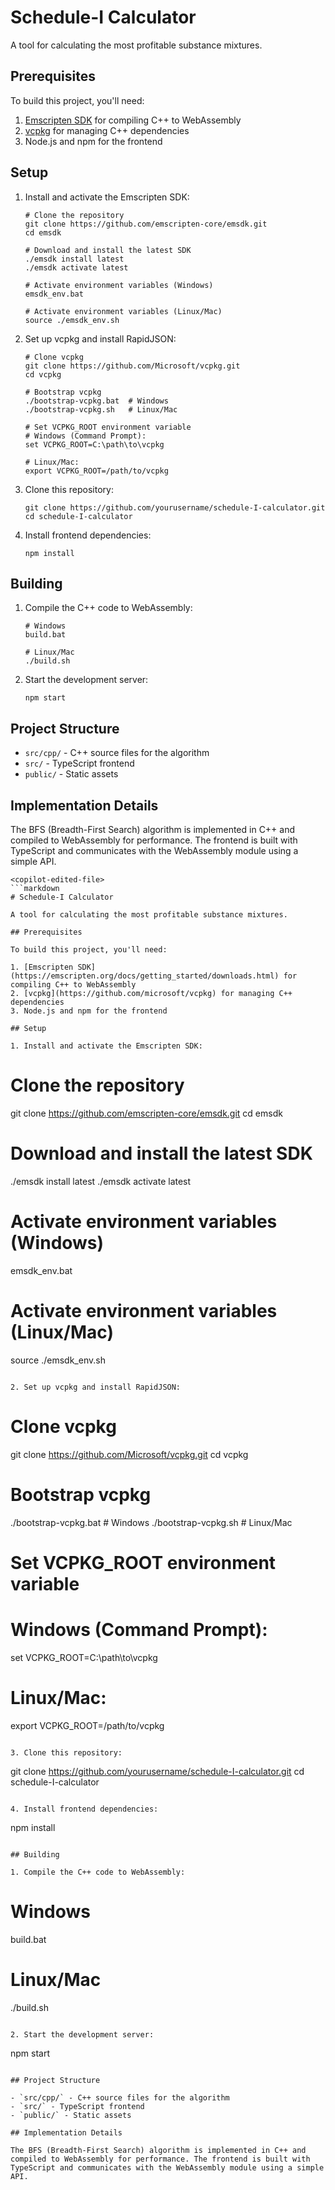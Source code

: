 # Schedule-I Calculator

A tool for calculating the most profitable substance mixtures.

## Prerequisites

To build this project, you'll need:

1. [Emscripten SDK](https://emscripten.org/docs/getting_started/downloads.html) for compiling C++ to WebAssembly
2. [vcpkg](https://github.com/microsoft/vcpkg) for managing C++ dependencies
3. Node.js and npm for the frontend

## Setup

1. Install and activate the Emscripten SDK:
   ```
   # Clone the repository
   git clone https://github.com/emscripten-core/emsdk.git
   cd emsdk
   
   # Download and install the latest SDK
   ./emsdk install latest
   ./emsdk activate latest
   
   # Activate environment variables (Windows)
   emsdk_env.bat
   
   # Activate environment variables (Linux/Mac)
   source ./emsdk_env.sh
   ```

2. Set up vcpkg and install RapidJSON:
   ```
   # Clone vcpkg
   git clone https://github.com/Microsoft/vcpkg.git
   cd vcpkg
   
   # Bootstrap vcpkg
   ./bootstrap-vcpkg.bat  # Windows
   ./bootstrap-vcpkg.sh   # Linux/Mac
   
   # Set VCPKG_ROOT environment variable
   # Windows (Command Prompt):
   set VCPKG_ROOT=C:\path\to\vcpkg
   
   # Linux/Mac:
   export VCPKG_ROOT=/path/to/vcpkg
   ```

3. Clone this repository:
   ```
   git clone https://github.com/yourusername/schedule-I-calculator.git
   cd schedule-I-calculator
   ```

4. Install frontend dependencies:
   ```
   npm install
   ```

## Building

1. Compile the C++ code to WebAssembly:
   ```
   # Windows
   build.bat
   
   # Linux/Mac
   ./build.sh
   ```

2. Start the development server:
   ```
   npm start
   ```

## Project Structure

- `src/cpp/` - C++ source files for the algorithm
- `src/` - TypeScript frontend
- `public/` - Static assets

## Implementation Details

The BFS (Breadth-First Search) algorithm is implemented in C++ and compiled to WebAssembly for performance. The frontend is built with TypeScript and communicates with the WebAssembly module using a simple API.
```
<copilot-edited-file>
```markdown
# Schedule-I Calculator

A tool for calculating the most profitable substance mixtures.

## Prerequisites

To build this project, you'll need:

1. [Emscripten SDK](https://emscripten.org/docs/getting_started/downloads.html) for compiling C++ to WebAssembly
2. [vcpkg](https://github.com/microsoft/vcpkg) for managing C++ dependencies
3. Node.js and npm for the frontend

## Setup

1. Install and activate the Emscripten SDK:
   ```
   # Clone the repository
   git clone https://github.com/emscripten-core/emsdk.git
   cd emsdk
   
   # Download and install the latest SDK
   ./emsdk install latest
   ./emsdk activate latest
   
   # Activate environment variables (Windows)
   emsdk_env.bat
   
   # Activate environment variables (Linux/Mac)
   source ./emsdk_env.sh
   ```

2. Set up vcpkg and install RapidJSON:
   ```
   # Clone vcpkg
   git clone https://github.com/Microsoft/vcpkg.git
   cd vcpkg
   
   # Bootstrap vcpkg
   ./bootstrap-vcpkg.bat  # Windows
   ./bootstrap-vcpkg.sh   # Linux/Mac
   
   # Set VCPKG_ROOT environment variable
   # Windows (Command Prompt):
   set VCPKG_ROOT=C:\path\to\vcpkg
   
   # Linux/Mac:
   export VCPKG_ROOT=/path/to/vcpkg
   ```

3. Clone this repository:
   ```
   git clone https://github.com/yourusername/schedule-I-calculator.git
   cd schedule-I-calculator
   ```

4. Install frontend dependencies:
   ```
   npm install
   ```

## Building

1. Compile the C++ code to WebAssembly:
   ```
   # Windows
   build.bat
   
   # Linux/Mac
   ./build.sh
   ```

2. Start the development server:
   ```
   npm start
   ```

## Project Structure

- `src/cpp/` - C++ source files for the algorithm
- `src/` - TypeScript frontend
- `public/` - Static assets

## Implementation Details

The BFS (Breadth-First Search) algorithm is implemented in C++ and compiled to WebAssembly for performance. The frontend is built with TypeScript and communicates with the WebAssembly module using a simple API.